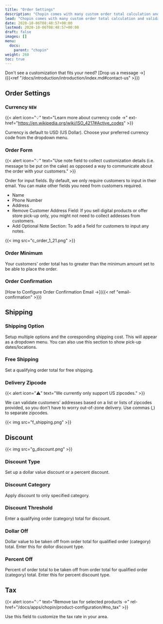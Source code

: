 ```yaml
---
title: "Order Settings"
description: "Chopin comes with many custom order total calculation and validation settings. Merchants can take advantage of these options to customize order total calculation. We recommend using these rules whenever possible. In general, communicating these rules over descriptions is not only ineffective, it also causes unnecessary confusion to the shoppers (your customers)."
lead: "Chopin comes with many custom order total calculation and validation settings. Merchants can take advantage of these options to customize order total calculation. We recommend using these rules whenever possible. In general, communicating these rules over descriptions is not only ineffective, it also causes unnecessary confusion to the shoppers (your customers)."
date: 2020-10-06T08:48:57+00:00
lastmod: 2020-10-06T08:48:57+00:00
draft: false
images: []
menu:
  docs:
    parent: "chopin"
weight: 260
toc: true
---
```


Don't see a customization that fits your need? [Drop us a message →]({{<ref "/docs/introduction/introduction/index.md#contact-us" >}})

## Order Settings

### Currency `NEW`

{{< alert icon="💡" text="Learn more about currency code →" ext-href="https://en.wikipedia.org/wiki/ISO_4217#Active_codes" >}}


Currency is default to USD (US Dollar). Choose your preferred currency code from the dropdown menu.

### Order Form

{{< alert icon="💡" text="Use note field to collect customization details (i.e. message to be put on the cake) as opposed a way to communicate about the order with your customers." >}}

Order for input fields. By default, we only require customers to input in their email. You can make other fields you need from customers required.

- Name
- Phone Number
- Address
- Remove Customer Address Field: If you sell digital products or offer store pick-up only, you might not need to collect addesses from customers.
- Add Optional Note Section: To add a field for customers to input any notes.

{{< img src="c_order_1_21.png" >}}

### Order Minimum

Your customers' order total has to greater than the minimum amount set to be able to place the order.

### Order Confirmation

[How to Configure Order Confirmation Email →]({{< ref "email-confirmation" >}})

## Shipping

### Shipping Option

Setup multiple options and the coresponding shipping cost. This will appear as a dropdown menu. You can also use this section to show pick-up dates/locations.

### Free Shipping

Set a qualifying order total for free shipping.

### Delivery Zipcode

{{< alert icon="⚠️" text="We currently only support US zipcodes." >}}

We can validate customers' addresses based on a list or lists of zipcodes provided, so you don't have to worry out-of-zone delivery. Use commas (,) to separate zipcodes.

{{< img src="f_shipping.png" >}}

## Discount

{{< img src="g_discount.png" >}}

### Discount Type

Set up a dollar value discount or a percent discount.

### Discount Category

Apply discount to only specified category.

### Discount Threshold

Enter a qualifying order (category) total for discount.

### Dollar Off

Dollar value to be taken off from order total for qualified order (category) total. Enter this for dollor discount type.

### Percent Off

Percent of order total to be taken off from order total for qualified order (category) total. Enter this for percent discount type.

## Tax

{{< alert icon="💡" text="Remove tax for selected products →" rel-href="/docs/apps/chopin/product-configuration/#no_tax" >}}

Use this field to customize the tax rate in your area.
